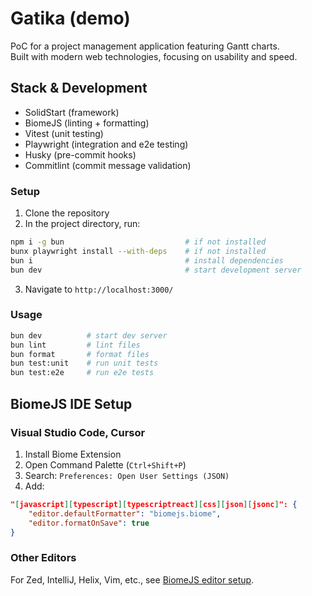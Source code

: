 # Gatika (demo)

PoC for a project management application featuring Gantt charts.\
Built with modern web technologies, focusing on usability and speed.

## Stack & Development

- SolidStart (framework)
- BiomeJS (linting + formatting)
- Vitest (unit testing)
- Playwright (integration and e2e testing)
- Husky (pre-commit hooks)
- Commitlint (commit message validation)

### Setup

1. Clone the repository
2. In the project directory, run:

```bash
npm i -g bun                           # if not installed
bunx playwright install --with-deps    # if not installed
bun i                                  # install dependencies
bun dev                                # start development server
```

3. Navigate to `http://localhost:3000/`

### Usage

```bash
bun dev          # start dev server
bun lint         # lint files
bun format       # format files
bun test:unit    # run unit tests
bun test:e2e     # run e2e tests
```

## BiomeJS IDE Setup

### Visual Studio Code, Cursor

1. Install Biome Extension
2. Open Command Palette (`Ctrl+Shift+P`)
3. Search: `Preferences: Open User Settings (JSON)`
4. Add:

```json
"[javascript][typescript][typescriptreact][css][json][jsonc]": {
    "editor.defaultFormatter": "biomejs.biome",
    "editor.formatOnSave": true
}
```

### Other Editors

For Zed, IntelliJ, Helix, Vim, etc., see
[BiomeJS editor setup](https://biomejs.dev/guides/editors/third-party-plugins/).
